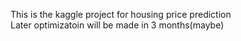 This is the kaggle project for housing price prediction \
Later optimizatoin will be made in 3 months(maybe)
